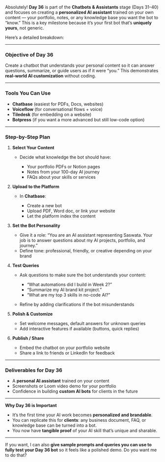 Absolutely! **Day 36** is part of the **Chatbots & Assistants** stage (Days 31–40) and focuses on creating a **personalized AI assistant** trained on your own content — your portfolio, notes, or any knowledge base you want the bot to “know.” This is a key milestone because it’s your first bot that’s **uniquely yours**, not generic.

Here’s a detailed breakdown:

---

### **Objective of Day 36**

Create a chatbot that understands your personal content so it can answer questions, summarize, or guide users as if it were “you.” This demonstrates **real-world AI customization** without coding.

---

### **Tools You Can Use**

* **Chatbase** (easiest for PDFs, Docs, websites)
* **Voiceflow** (for conversational flows + voice)
* **Tiledesk** (for embedding on a website)
* **Botpress** (if you want a more advanced but still low-code option)

---

### **Step-by-Step Plan**

1. **Select Your Content**

   * Decide what knowledge the bot should have:

     * Your portfolio PDFs or Notion pages
     * Notes from your 100-day AI journey
     * FAQs about your skills or services

2. **Upload to the Platform**

   * In **Chatbase**:

     * Create a new bot
     * Upload PDF, Word doc, or link your website
     * Let the platform index the content

3. **Set the Bot Personality**

   * Give it a role: “You are an AI assistant representing Saswata. Your job is to answer questions about my AI projects, portfolio, and journey.”
   * Define tone: professional, friendly, or creative depending on your brand

4. **Test Queries**

   * Ask questions to make sure the bot understands your content:

     * “What automations did I build in Week 2?”
     * “Summarize my AI brand kit project.”
     * “What are my top 3 skills in no-code AI?”
   * Refine by adding clarifications if the bot misunderstands

5. **Polish & Customize**

   * Set welcome messages, default answers for unknown queries
   * Add interactive features if available (buttons, quick replies)

6. **Publish / Share**

   * Embed the chatbot on your portfolio website
   * Share a link to friends or LinkedIn for feedback

---

### **Deliverables for Day 36**

* A **personal AI assistant** trained on your content
* Screenshots or Loom video demo for your portfolio
* Confidence in building **custom AI bots** for clients in the future

---

**Why Day 36 is Important**

* It’s the first time your AI work becomes **personalized and brandable**.
* You can replicate this for **clients**: any business document, FAQ, or knowledge base can be turned into a bot.
* You now have **tangible proof** of your AI skill that’s unique and sharable.

---

If you want, I can also **give sample prompts and queries you can use to fully test your Day 36 bot** so it feels like a polished demo. Do you want me to do that?
